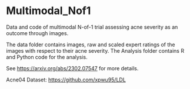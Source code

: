 # Multimodal_Nof1
Data and code of multimodal N-of-1 trial assessing acne severity as an outcome through images.

The data folder contains images, raw and scaled expert ratings of the images with respect to their acne severity. The Analysis folder contains R and Python code for the analysis. 

See https://arxiv.org/abs/2302.07547 for more details.

Acne04 Dataset: https://github.com/xpwu95/LDL
